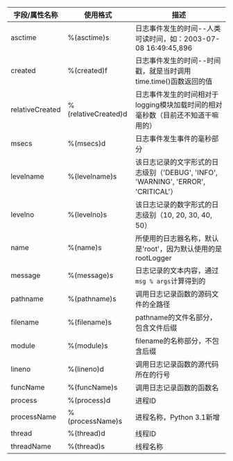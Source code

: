 <table>
<thead>
<tr>
<th>字段/属性名称</th>
<th>使用格式</th>
<th>描述</th>
</tr>
</thead>
<tbody>
<tr>
<td>asctime</td>
<td>%(asctime)s</td>
<td>日志事件发生的时间--人类可读时间，如：2003-07-08 16:49:45,896</td>
</tr>
<tr>
<td>created</td>
<td>%(created)f</td>
<td>日志事件发生的时间--时间戳，就是当时调用time.time()函数返回的值</td>
</tr>
<tr>
<td>relativeCreated</td>
<td>%(relativeCreated)d</td>
<td>日志事件发生的时间相对于logging模块加载时间的相对毫秒数（目前还不知道干嘛用的）</td>
</tr>
<tr>
<td>msecs</td>
<td>%(msecs)d</td>
<td>日志事件发生事件的毫秒部分</td>
</tr>
<tr>
<td>levelname</td>
<td>%(levelname)s</td>
<td>该日志记录的文字形式的日志级别（'DEBUG', 'INFO', 'WARNING', 'ERROR', 'CRITICAL'）</td>
</tr>
<tr>
<td>levelno</td>
<td>%(levelno)s</td>
<td>该日志记录的数字形式的日志级别（10, 20, 30, 40, 50）</td>
</tr>
<tr>
<td>name</td>
<td>%(name)s</td>
<td>所使用的日志器名称，默认是'root'，因为默认使用的是 rootLogger</td>
</tr>
<tr>
<td>message</td>
<td>%(message)s</td>
<td>日志记录的文本内容，通过 <code>msg % args</code>计算得到的</td>
</tr>
<tr>
<td>pathname</td>
<td>%(pathname)s</td>
<td>调用日志记录函数的源码文件的全路径</td>
</tr>
<tr>
<td>filename</td>
<td>%(filename)s</td>
<td>pathname的文件名部分，包含文件后缀</td>
</tr>
<tr>
<td>module</td>
<td>%(module)s</td>
<td>filename的名称部分，不包含后缀</td>
</tr>
<tr>
<td>lineno</td>
<td>%(lineno)d</td>
<td>调用日志记录函数的源代码所在的行号</td>
</tr>
<tr>
<td>funcName</td>
<td>%(funcName)s</td>
<td>调用日志记录函数的函数名</td>
</tr>
<tr>
<td>process</td>
<td>%(process)d</td>
<td>进程ID</td>
</tr>
<tr>
<td>processName</td>
<td>%(processName)s</td>
<td>进程名称，Python 3.1新增</td>
</tr>
<tr>
<td>thread</td>
<td>%(thread)d</td>
<td>线程ID</td>
</tr>
<tr>
<td>threadName</td>
<td>%(thread)s</td>
<td>线程名称</td>
</tr>
</tbody>
</table>
